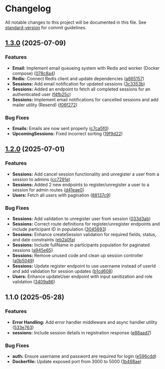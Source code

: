 # Changelog

All notable changes to this project will be documented in this file. See [standard-version](https://github.com/conventional-changelog/standard-version) for commit guidelines.

## [1.3.0](https://github.com/kobihanoch/pilatesapp-backend/compare/v1.2.0...v1.3.0) (2025-07-09)


### Features

* **Email:** Implement email queueing system with Redis and worker (Docker compose) ([078c8a4](https://github.com/kobihanoch/pilatesapp-backend/commit/078c8a4639ac1c117e75f5bc8aa08ca29a6f74a3))
* **Redis:** Connect Redis client and update dependencies ([a665157](https://github.com/kobihanoch/pilatesapp-backend/commit/a665157720075ddb82c20751354383c05c1b3ec5))
* **Sessions:** Add email notification for updated sessions ([3c3353b](https://github.com/kobihanoch/pilatesapp-backend/commit/3c3353b9e578447dbae4f5004a628b1eedf880bc))
* **Sessions:** Added an endpoint to fetch all completed sessions for an authenticated user ([f4fb25c](https://github.com/kobihanoch/pilatesapp-backend/commit/f4fb25c68d09eb07c836b858231f60910ac80ae2))
* **Sessions:** Implement email notifications for cancelled sessions and add mailer utility (Resend) ([f06f272](https://github.com/kobihanoch/pilatesapp-backend/commit/f06f27235138d7070cec0d7a34609eed7c89ddc6))


### Bug Fixes

* **Emails:** Emails are now sent properly ([c7ca5f0](https://github.com/kobihanoch/pilatesapp-backend/commit/c7ca5f0c856d72d62628e385f4d3896e36f9c04e))
* **UpcomingSessions:** Fixed incorrect sorting ([19f9d22](https://github.com/kobihanoch/pilatesapp-backend/commit/19f9d22692f1a19d810939b0db34a610b11676f3))

## [1.2.0](https://github.com/kobihanoch/pilatesapp-backend/compare/v1.1.0...v1.2.0) (2025-07-01)


### Features

* **Sessions:** Add cancel session functionality and unregister a user from a session to admins ([cc7291e](https://github.com/kobihanoch/pilatesapp-backend/commit/cc7291e6934a44de49b8c0fdeaefde01b7107d8d))
* **Sessions:** Added 2 new endpoints to register/unregister a user to a session for admin routes ([d41eae0](https://github.com/kobihanoch/pilatesapp-backend/commit/d41eae03cbab34dd43f668da5788e9382b8346b6))
* **Users:** Fetch all users with pagination ([88137c9](https://github.com/kobihanoch/pilatesapp-backend/commit/88137c94083cc7deba95b9c5cfeee2b51d77aaa9))


### Bug Fixes

* **Sessions:** Add validation to unregister user from session ([033d3ab](https://github.com/kobihanoch/pilatesapp-backend/commit/033d3ab9f207eb2fce2e3a39f55ba7a883813b89))
* **Sessions:** Correct route definitions for register/unregister endpoints and include participant ID in population ([3045693](https://github.com/kobihanoch/pilatesapp-backend/commit/3045693c331bc87b49525fddfa729f9e4a0bd9ea))
* **Sessions:** Enhance createSession validation for required fields, status, and date constraints ([eb2a0fa](https://github.com/kobihanoch/pilatesapp-backend/commit/eb2a0faeecceab7926a1e6d4b2ad9d7899500556))
* **Sessions:** Include fullName in participants population for paginated sessions ([a945e65](https://github.com/kobihanoch/pilatesapp-backend/commit/a945e650d547878bef4626b0c546b31720e6c9cf))
* **Sessions:** Remove unused code and clean up session controller ([a0b5049](https://github.com/kobihanoch/pilatesapp-backend/commit/a0b504912a8fcf9772e5486be2b2ca6a8f9f5bf2))
* **Sessions:** Update register endpoint to use username instead of userId and add validation for session updates ([b1cd608](https://github.com/kobihanoch/pilatesapp-backend/commit/b1cd608e522087fe7283466720952d90e1ad15ff))
* **Users:** Enhance updateUser endpoint with input sanitization and role validation ([3409a86](https://github.com/kobihanoch/pilatesapp-backend/commit/3409a86bd1153b12abeddf557838eed4140f0acb))

## 1.1.0 (2025-05-28)


### Features

* **Error Handling:** Add error handler middleware and async handler utility ([533e763](https://github.com/kobihanoch/pilatesapp-backend/commit/533e763dae352ef71f96c3c6b31d003f3eb632b5))
* **sessions:** Include session details in registration response ([e88aad7](https://github.com/kobihanoch/pilatesapp-backend/commit/e88aad769685613be5b709c7eca28bb00ee052b2))


### Bug Fixes

* **auth:** Ensure username and password are required for login ([e596cdd](https://github.com/kobihanoch/pilatesapp-backend/commit/e596cdd8dff2942bec56141505fa1524df9e2301))
* **Dockerfile:** Update exposed port from 3000 to 5000 ([1b468ae](https://github.com/kobihanoch/pilatesapp-backend/commit/1b468aec94382b69a24008803cbad31225c6d12d))
